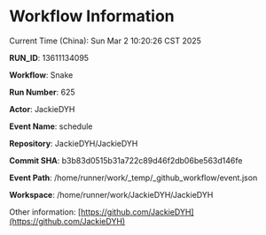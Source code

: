 # Workflow Information

Current Time (China): Sun Mar  2 10:20:26 CST 2025  

**RUN_ID**: 13611134095  

**Workflow**: Snake  

**Run Number**: 625  

**Actor**: JackieDYH  

**Event Name**: schedule  

**Repository**: JackieDYH/JackieDYH  

**Commit SHA**: b3b83d0515b31a722c89d46f2db06be563d146fe  

**Event Path**: /home/runner/work/_temp/_github_workflow/event.json  

**Workspace**: /home/runner/work/JackieDYH/JackieDYH  

Other information: [https://github.com/JackieDYH](https://github.com/JackieDYH)
